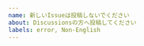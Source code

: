 ```yaml
---
name: 新しいIssueは投稿しないでください
about: Discussionsの方へ投稿してください
labels: error, Non-English
---
```


<!--

KH Coderの掲示板は、このIssuesからDiscussionsに移行しました。

Discussionsの方へご投稿ください。
https://github.com/ko-ichi-h/khcoder/discussions

-->


